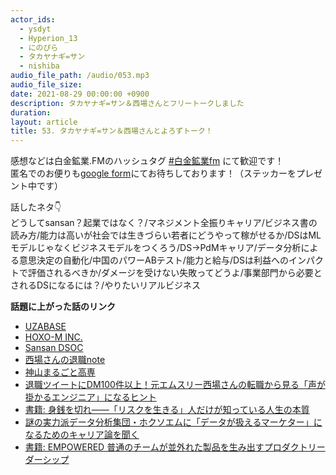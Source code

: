 ```yaml
---
actor_ids:
  - ysdyt
  - Hyperion_13
  - にのぴら
  - タカヤナギ=サン
  - nishiba
audio_file_path: /audio/053.mp3
audio_file_size: 
date: 2021-08-29 00:00:00 +0900
description: タカヤナギ=サン＆西場さんとフリートークしました
duration: 
layout: article
title: 53. タカヤナギ=サン＆西場さんとよろずトーク！
---
```


感想などは白金鉱業.FMのハッシュタグ [#白金鉱業fm](https://twitter.com/search?q=%23%E7%99%BD%E9%87%91%E9%89%B1%E6%A5%ADfm&src=typed_query) にて歓迎です！  
匿名でのお便りも[google form](https://forms.gle/pRVNhjrhk8F88T228)にてお待ちしております！（ステッカーをプレゼント中です）  

話したネタ👇  
どうしてsansan？起業ではなく？/マネジメント全振りキャリア/ビジネス書の読み方/能力は高いが社会では生きづらい若者にどうやって稼がせるか/DSはMLモデルじゃなくビジネスモデルをつくろう/DS→PdMキャリア/データ分析による意思決定の自動化/中国のパワーABテスト/能力と給与/DSは利益へのインパクトで評価されるべきか/ダメージを受けない失敗ってどうよ/事業部門から必要とされるDSになるには？/やりたいリアルビジネス  

**話題に上がった話のリンク**

- [UZABASE](https://www.uzabase.com/jp/)
- [HOXO-M INC.](https://hoxo-m.com/)
- [Sansan DSOC](https://sansan-dsoc.com/)
- [西場さんの退職note](https://note.com/nishiba/n/na0df3d8930c7)
- [神山まるごと高専](https://kamiyama-marugoto.com/about/)
- [退職ツイートにDM100件以上！元エムスリー西場さんの転職から見る「声が掛かるエンジニア」になるヒント](https://type.jp/et/feature/17102/)
- [書籍: 身銭を切れ――「リスクを生きる」人だけが知っている人生の本質](https://amzn.to/3iJO5G6)
- [謎の実力派データ分析集団・ホクソエムに「データが扱えるマーケター」になるためのキャリア論を聞く](https://manamina.valuesccg.com/articles/1009)
- [書籍: EMPOWERED 普通のチームが並外れた製品を生み出すプロダクトリーダーシップ](https://amzn.to/3kBPr5u)

